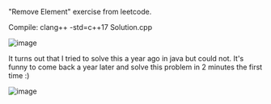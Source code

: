 "Remove Element" exercise from leetcode.

Compile: clang++ -std=c++17 Solution.cpp

![image](https://user-images.githubusercontent.com/80957111/199966301-5f2fca8a-6c24-4790-9a02-a932669d2a90.png)

It turns out that I tried to solve this a year ago in java but could not. It's funny to come back a year later and solve this problem in 2 minutes the first time :)

![image](https://user-images.githubusercontent.com/80957111/199966717-a6ad63bd-7b3e-4784-9521-c0ae86d953d8.png)
